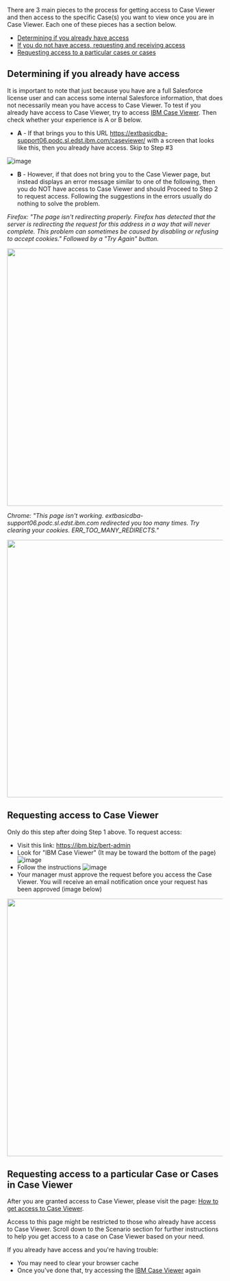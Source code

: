 There are 3 main pieces to the process for getting access to Case Viewer and then access to the specific Case(s) you want to view once you are in Case Viewer. Each one of these pieces has a section below.

* [Determining if you already have access](/dba-support/DBA-Education/#/DBA-Education/process/general/accessCM#determining)
* [If you do not have access, requesting and receiving access](/dba-support/DBA-Education/#/DBA-Education/process/general/accessCM#requesting)
* [Requesting access to a particular cases or cases](/dba-support/DBA-Education/#/DBA-Education/process/general/accessCM#particular)

## <a id="determining" name="determining"></a>Determining if you already have access

It is important to note that just because you have are a full Salesforce license user and can access some internal Salesforce information, that does not necessarily mean you have access to Case Viewer. To test if you already have access to Case Viewer, try to access <a href="https://ibm.biz/CaseViewer" target="_blank">IBM Case Viewer</a>. Then check whether your experience is A or B below.

* **A** - If that brings you to this URL https://extbasicdba-support06.podc.sl.edst.ibm.com/caseviewer/ with a screen that looks like this, then you already have access. Skip to Step #3

![image](https://media.github.ibm.com/user/19331/files/f21b9608-b068-11e8-8143-93548c1ee6db)

* **B** - However, if that does not bring you to the Case Viewer page, but instead displays an error message similar to one of the following, then you do NOT have access to Case Viewer and should Proceed to Step 2 to request access. Following the suggestions in the errors usually do nothing to solve the problem.

*Firefox: "The page isn't redirecting properly. Firefox has detected that the server is redirecting the request for this address in a way that will never complete. This problem can sometimes be caused by disabling or refusing to accept cookies." Followed by a "Try Again" button.*

<img width="600" src="https://media.github.ibm.com/user/19331/files/af9d5306-b069-11e8-8b59-dbf76dab8849">

*Chrome:  "This page isn't working. extbasicdba-support06.podc.sl.edst.ibm.com redirected you too many times. Try clearing your cookies. ERR_TOO_MANY_REDIRECTS."*

<img width="600" src="https://media.github.ibm.com/user/19331/files/bd9ac948-b069-11e8-8424-7ca4d7ad7558">


## <a id="requesting" name="requesting"></a>Requesting access to Case Viewer

Only do this step after doing Step 1 above. To request access: 
* Visit this link: <a href="https://ibm.biz/bert-admin" target="_blank">https://ibm.biz/bert-admin</a>
* Look for "IBM Case Viewer" (It may be toward the bottom of the page)
![image](https://media.github.ibm.com/user/19331/files/fe96ebac-b069-11e8-807d-78ae156778a5)
* Follow the instructions
![image](https://media.github.ibm.com/user/19331/files/0b714868-b06a-11e8-89da-315e443a1c4a)
* Your manager must approve the request before you access the Case Viewer. You will receive an email notification once your request has been approved (image below)
<img width="600" src="https://media.github.ibm.com/user/19331/files/197cac72-b06a-11e8-8d2d-04e25f417d90">


## Requesting access to a <a id="particular" name="particular"></a>particular Case or Cases in Case Viewer

After you are granted access to Case Viewer, please visit the page: <a href="http://ibm.biz/BdZQEG" target="_blank">How to get access to Case Viewer</a>.  

Access to this page might be restricted to those who already have access to Case Viewer.  Scroll down to the Scenario section for further instructions to help you get access to a case on Case Viewer based on your need. 

If you already have access and you're having trouble: 
 * You may need to clear your browser cache
 * Once you've done that, try accessing the <a href="https://ibm.biz/CaseViewer" target="_blank">IBM Case Viewer</a> again

